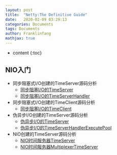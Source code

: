 ```yaml
---
layout: post
title:  "Netty:The Definitive Guide"
date:   2020-02-09 03:29:13
categories: Documents
tags: Documents
author: Franklinfang
mathjax: true
---
```

* content
{:toc}

## NIO入门
 - 同步阻塞式I/O创建的TimeServer源码分析
   - [同步阻塞I/O的TimeServer](https://github.com/frankdevhub/Coding-Laboratory/blob/master/Netty_The%20Definitive%20Guide_2nd%20Edition/NIO%E5%85%A5%E9%97%A8/basic-nio-starter/src/basic/nio/examples/TimeServer.java)
   - [同步阻塞I/O的TimeServerHandler](https://github.com/frankdevhub/Coding-Laboratory/blob/master/Netty_The%20Definitive%20Guide_2nd%20Edition/NIO%E5%85%A5%E9%97%A8/basic-nio-starter/src/basic/nio/examples/TimeServerHandler.java)
 - 同步阻塞式I/O创建的TimeClient源码分析 
   - [同步阻塞I/O的TimeClient](https://github.com/frankdevhub/Coding-Laboratory/blob/master/Netty_The%20Definitive%20Guide_2nd%20Edition/NIO%E5%85%A5%E9%97%A8/basic-nio-starter/src/basic/nio/examples/TimeServerHandler.java)
 - 伪异步I/O创建的TimeServer源码分析 
   - [伪异步I/O的TimeServer](https://github.com/frankdevhub/Coding-Laboratory/blob/master/Netty_The%20Definitive%20Guide_2nd%20Edition/NIO%E5%85%A5%E9%97%A8/basic-nio-starter/src/basic/nio/examples/ExtendTimeServer.java)
   - [伪异步I/O的TimeServerHandlerExecutePool](https://github.com/frankdevhub/Coding-Laboratory/blob/master/Netty_The%20Definitive%20Guide_2nd%20Edition/NIO%E5%85%A5%E9%97%A8/basic-nio-starter/src/basic/nio/examples/TimeServerHandlerExecutePool.java)
 - NIO创建的TimeServer源码分析
   - [NIO时间服务器TimeServer](https://github.com/frankdevhub/Coding-Laboratory/blob/master/Netty_The%20Definitive%20Guide_2nd%20Edition/NIO%E5%85%A5%E9%97%A8/basic-nio-starter/src/basic/nio/examples/NIOTimeServer.java)
   - [NIO时间服务器MultiplexerTimeServer](https://github.com/frankdevhub/Coding-Laboratory/blob/master/Netty_The%20Definitive%20Guide_2nd%20Edition/NIO%E5%85%A5%E9%97%A8/basic-nio-starter/src/basic/nio/examples/NIOMultiplexerTimeServer.java)
